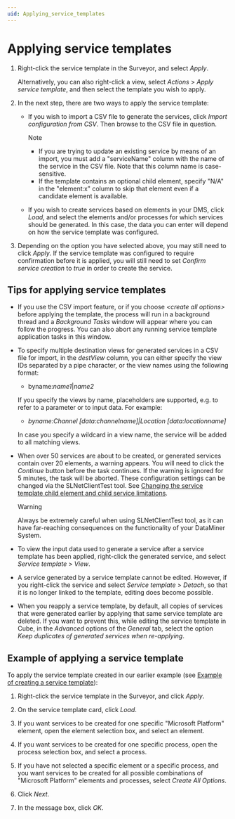 ```yaml
---
uid: Applying_service_templates
---
```


# Applying service templates

1. Right-click the service template in the Surveyor, and select *Apply*.

   Alternatively, you can also right-click a view, select *Actions* > *Apply service template*, and then select the template you wish to apply.

1. In the next step, there are two ways to apply the service template:

   - If you wish to import a CSV file to generate the services, click *Import configuration from CSV*. Then browse to the CSV file in question.

     > [!NOTE]
     >
     > - If you are trying to update an existing service by means of an import, you must add a "serviceName" column with the name of the service in the CSV file. Note that this column name is case-sensitive.
     > - If the template contains an optional child element, specify "N/A" in the "element:x" column to skip that element even if a candidate element is available.

   - If you wish to create services based on elements in your DMS, click *Load*, and select the elements and/or processes for which services should be generated. In this case, the data you can enter will depend on how the service template was configured.

1. Depending on the option you have selected above, you may still need to click *Apply*. If the service template was configured to require confirmation before it is applied, you will still need to set *Confirm service creation* to *true* in order to create the service.

## Tips for applying service templates

- If you use the CSV import feature, or if you choose *\<create all options>* before applying the template, the process will run in a background thread and a *Background Tasks* window will appear where you can follow the progress. You can also abort any running service template application tasks in this window.

- To specify multiple destination views for generated services in a CSV file for import, in the *destView* column, you can either specify the view IDs separated by a pipe character, or the view names using the following format:

  - byname:*name1*\|*name2*

  If you specify the views by name, placeholders are supported, e.g. to refer to a parameter or to input data. For example:

  - *byname:Channel \[data:channelname\]\|Location \[data:locationname\]*

  In case you specify a wildcard in a view name, the service will be added to all matching views.

- When over 50 services are about to be created, or generated services contain over 20 elements, a warning appears. You will need to click the *Continue* button before the task continues. If the warning is ignored for 5 minutes, the task will be aborted. These configuration settings can be changed via the SLNetClientTest tool. See [Changing the service template child element and child service limitations](xref:SLNetClientTest_changing_service_template_child_limitations).

  > [!WARNING]
  > Always be extremely careful when using SLNetClientTest tool, as it can have far-reaching consequences on the functionality of your DataMiner System.

- To view the input data used to generate a service after a service template has been applied, right-click the generated service, and select *Service template* > *View*.

- A service generated by a service template cannot be edited. However, if you right-click the service and select *Service template* > *Detach*, so that it is no longer linked to the template, editing does become possible.

- When you reapply a service template, by default, all copies of services that were generated earlier by applying that same service template are deleted. If you want to prevent this, while editing the service template in Cube, in the *Advanced* options of the *General* tab, select the option *Keep duplicates of generated services when re-applying*.

## Example of applying a service template

To apply the service template created in our earlier example (see [Example of creating a service template](xref:ST_example_ST_creation)):

1. Right-click the service template in the Surveyor, and click *Apply*.

1. On the service template card, click *Load*.

1. If you want services to be created for one specific "Microsoft Platform" element, open the element selection box, and select an element.

1. If you want services to be created for one specific process, open the process selection box, and select a process.

1. If you have not selected a specific element or a specific process, and you want services to be created for all possible combinations of "Microsoft Platform" elements and processes, select *Create All Options*.

1. Click *Next*.

1. In the message box, click *OK*.
